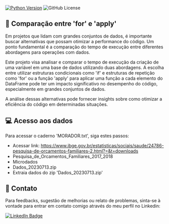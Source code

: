 [![Python Version](https://img.shields.io/badge/python-3.11.6-blue.svg)](https://www.python.org/downloads/)
![GitHub License](https://img.shields.io/github/license/jrodrigotico/python)

## 	 	:wrench: Comparação entre 'for' e 'apply'
Em projetos que lidam com grandes conjuntos de dados, é importante buscar alternativas que possam otimizar a performance do código. Um ponto fundamental é a comparação do tempo de execução entre diferentes abordagens para operações com dados.

Este projeto visa analisar e comparar o tempo de execução da criação de uma variável em uma base de dados utilizando duas abordagens. A escolha entre utilizar estruturas condicionais como 'if' e estruturas de repetição como 'for' ou a função 'apply' para aplicar uma função a cada elemento do DataFrame pode ter um impacto significativo no desempenho do código, especialmente em grandes conjuntos de dados.

A análise dessas alternativas pode fornecer insights sobre como otimizar a eficiência do código em determinadas situações.

## 	:computer: Acesso aos dados
Para acessar o caderno 'MORADOR.txt', siga estes passos:
- Acessar link: https://www.ibge.gov.br/estatisticas/sociais/saude/24786-pesquisa-de-orcamentos-familiares-2.html?=&t=downloads
- Pesquisa_de_Orcamentos_Familiares_2017_2018
- Microdados
- Dados_20230713.zip
- Extraia dados do zip 'Dados_20230713.zip'

## 	:email: Contato
Para feedbacks, sugestão de melhorias ou relato de problemas, sinta-se à vontade para entrar em contato comigo através do meu perfil no Linkedin:

[![LinkedIn Badge](https://img.shields.io/badge/LinkedIn-0077B5?style=for-the-badge&logo=linkedin&logoColor=white)](https://www.linkedin.com/in/joão-rodrigo-lemes-5603a6154/)
